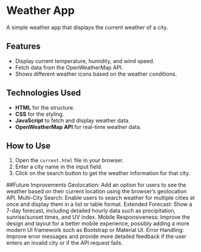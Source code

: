 # Weather App

A simple weather app that displays the current weather of a city.

## Features
- Display current temperature, humidity, and wind speed.
- Fetch data from the OpenWeatherMap API.
- Shows different weather icons based on the weather conditions.

## Technologies Used
- **HTML** for the structure.
- **CSS** for the styling.
- **JavaScript** to fetch and display weather data.
- **OpenWeatherMap API** for real-time weather data.

## How to Use
1. Open the `current.html` file in your browser.
2. Enter a city name in the input field.
3. Click on the search button to get the weather information for that city.

##Future Improvements
Geolocation: Add an option for users to see the weather based on their current location using the browser’s geolocation API.
    Multi-City Search: Enable users to search weather for multiple cities at once and display them in a list or table format.
    Extended Forecast: Show a 7-day forecast, including detailed hourly data such as precipitation, sunrise/sunset times, and UV index.
    Mobile Responsiveness: Improve the design and layout for a better mobile experience, possibly adding a more modern UI framework such as Bootstrap or Material UI.
    Error Handling: Improve error messages and provide more detailed feedback if the user enters an invalid city or if the API request fails.
